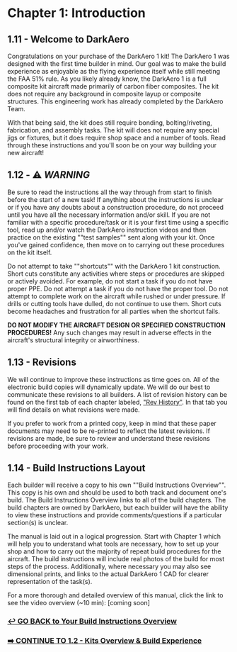 # Chapter 1: Introduction

## 1.11 - Welcome to DarkAero

Congratulations on your purchase of the DarkAero 1 kit! The DarkAero 1 was designed with the first time builder in mind. Our goal was to make the build experience as enjoyable as the flying experience itself while still meeting the FAA 51% rule. As you likely already know, the DarkAero 1 is a full composite kit aircraft made primarily of carbon fiber composites. The kit does not require any background in composite layup or composite structures. This engineering work has already completed by the DarkAero Team. 

With that being said, the kit does still require bonding, bolting/riveting, fabrication, and assembly tasks. The kit will does not require any special jigs or fixtures, but it does require shop space and a number of tools. Read through these instructions and you'll soon be on your way building your new aircraft!

## 1.12 - ⚠️ *WARNING* 
														
Be sure to read the instructions all the way through from start to finish before the start of a new task! If anything about the instructions is unclear or if you have any doubts about a construction procedure, do not proceed until you have all the necessary information and/or skill. If you are not familiar with a specific procedure/task or it is your first time using a specific tool, read up and/or watch the DarkAero instruction videos and then practice on the existing ""test samples"" sent along with your kit. Once you've gained confidence, then move on to carrying out these procedures on the kit itself. 

Do not attempt to take ""shortcuts"" with the DarkAero 1 kit construction. Short cuts constitute any activities where steps or procedures are skipped or actively avoided. For example, do not start a task if you do not have proper PPE. Do not attempt a task if you do not have the proper tool. Do not attempt to complete work on the aircraft while rushed or under pressure. If drills or cutting tools have dulled, do not continue to use them. Short cuts become headaches and frustration for all parties when the shortcut fails. 

**DO NOT MODIFY THE AIRCRAFT DESIGN OR SPECIFIED CONSTRUCTION PROCEDURES!** Any such changes may result in adverse effects in the aircraft's structural integrity or airworthiness.												

## 1.13 - Revisions

We will continue to improve these instructions as time goes on. All of the electronic build copies will dynamically update. We will do our best to communicate these revisions to all builders. A list of revision history can be found on the first tab of each chapter labeled, ["Rev History"](https://rb.gy/9ndc7o). In that tab you will find details on what revisions were made.

If you prefer to work from a printed copy, keep in mind that these paper documents may need to be re-printed to reflect the latest revisions. If revisions are made, be sure to review and understand these revisions before proceeding with your work.											
														
## 1.14 - Build Instructions Layout

Each builder will receive a copy to his own ""Build Instructions Overview"". This copy is his own and should be used to both track and document one's build. The Build Instructions Overview links to all of the build chapters. The build chapters are owned by DarkAero, but each builder will have the ability to view these instructions and provide comments/questions if a particular section(s) is unclear. 

The manual is laid out in a logical progression. Start with Chapter 1 which will help you to understand what tools are necessary, how to set up your shop and how to carry out the majority of repeat build procedures for the aircraft. The build instructions will include real photos of the build for most steps of the process. Additionally, where necessary you may also see dimensional prints, and links to the actual DarkAero 1 CAD for clearer representation of the task(s). 

For a more thorough and detailed overview of this manual, click the link to see the video overview (~10 min): [coming soon]														

### [↩ GO BACK to Your Build Instructions Overview](https://rb.gy/b6vk1t)														

### [➡️ CONTINUE TO 1.2 - Kits Overview & Build Experience](https://rb.gy/a4gnyb)
